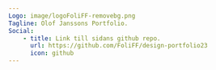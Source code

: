 ```yaml
---
Logo: image/logoFoliFF-removebg.png
Tagline: Olof Janssons Portfolio.
Social:
    - title: Link till sidans github repo.
      url: https://github.com/FoliFF/design-portfolio23
      icon: github
---
```

